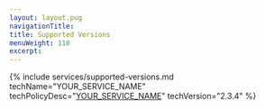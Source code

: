 ```yaml
---
layout: layout.pug
navigationTitle:
title: Supported Versions
menuWeight: 110
excerpt:
---
```


{% include services/supported-versions.md
    techName="YOUR_SERVICE_NAME"
    techPolicyDesc="[YOUR_SERVICE_NAME](http://example.com)"
    techVersion="2.3.4" %}
